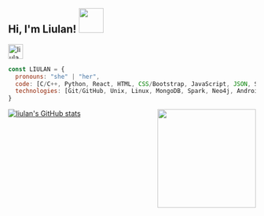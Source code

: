 ## Hi, I'm Liulan! <img src="https://media.giphy.com/media/mGcNjsfWAjY5AEZNw6/giphy.gif" width="50">

<a href="https://www.linkedin.com/in/liulanzheng/">
  <img alt="liulan's LinkedIN" width="30px" src="https://cdn.jsdelivr.net/npm/simple-icons@3.0.1/icons/linkedin.svg" />
</a>




 

```javascript
const LIULAN = {
  pronouns: "she" | "her",
  code: [C/C++, Python, React, HTML, CSS/Bootstrap, JavaScript, JSON, SQL, Java, C# ],
  technologies: [Git/GitHub, Unix, Linux, MongoDB, Spark, Neo4j, Android Studio, Unity, Adobe Photoshop, Illustrator, Google Slides, Google Sheets, Google Docs, Trello Board, Semplice, Jira, Webflow, WordPress, DBT]
}
```

<img align="right" alt="" width="200px" src="https://github.com/liulanz/liulanz/blob/main/guinea_pig.gif" />


[![liulan's GitHub stats](https://github-readme-stats.vercel.app/api?username=liulanz&theme=algolia&line_height=17)](https://github.com/liulanz/github-readme-stats)
